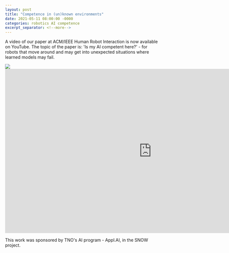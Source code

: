 ```yaml
---
layout: post
title: "Competence in (un)known environments"
date: 2021-05-11 08:00:00 -0000
categories: robotics AI competence
excerpt_separator: <!--more-->
---
```


A video of our paper at ACM/IEEE Human Robot Interaction is now available on YouTube. 
The topic of the paper is: 'Is my AI competent here?' - for robots that move around and may get into unexpected situations where learned models may fail. 

<img src="https://gertjanburghouts.github.io/pictures/ieee-hri-2020.jpg">

<!--more-->

<iframe width="956" height="538" src="https://www.youtube.com/embed/Ce22jBMJfwg" title="YouTube video player" frameborder="0" allow="accelerometer; autoplay; clipboard-write; encrypted-media; gyroscope; picture-in-picture" allowfullscreen></iframe>

This work was sponsored by TNO's AI program - Appl.AI, in the SNOW project. 

